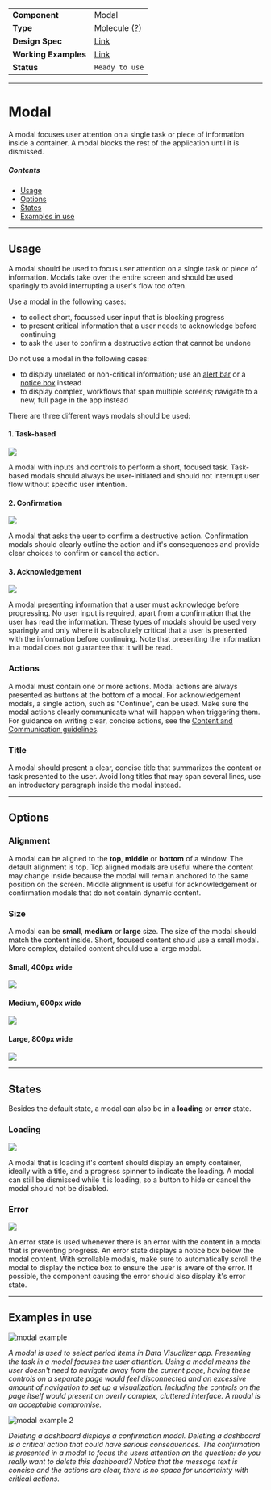 |                      |                                                                             |
| -------------------- | --------------------------------------------------------------------------- |
| **Component**        | Modal                                                                       |
| **Type**             | Molecule ([?](http://atomicdesign.bradfrost.com/chapter-2/))                |
| **Design Spec**      | [Link](https://sketch.cloud/s/DwkDk/a/PbWMjx)                               |
| **Working Examples** | [Link](https://ui.dhis2.nu/demo/?path=/story/layout-modal--default-content) |
| **Status**           | `Ready to use`                                                              |

---

# Modal

A modal focuses user attention on a single task or piece of information inside a container. A modal blocks the rest of the application until it is dismissed.

##### Contents

-   [Usage](#usage)
-   [Options](#options)
-   [States](#states)
-   [Examples in use](#examples-in-use)

---

## Usage

A modal should be used to focus user attention on a single task or piece of information. Modals take over the entire screen and should be used sparingly to avoid interrupting a user's flow too often.

Use a modal in the following cases:

-   to collect short, focussed user input that is blocking progress
-   to present critical information that a user needs to acknowledge before continuing
-   to ask the user to confirm a destructive action that cannot be undone

Do not use a modal in the following cases:

-   to display unrelated or non-critical information; use an [alert bar](./alertbar.md) or a [notice box](./notice-box.md) instead
-   to display complex, workflows that span multiple screens; navigate to a new, full page in the app instead

There are three different ways modals should be used:

#### 1. **Task-based**

![](../images/modal-task.png)

A modal with inputs and controls to perform a short, focused task. Task-based modals should always be user-initiated and should not interrupt user flow without specific user intention.

#### 2. **Confirmation**

![](../images/modal-confirmation.png)

A modal that asks the user to confirm a destructive action. Confirmation modals should clearly outline the action and it's consequences and provide clear choices to confirm or cancel the action.

#### 3. **Acknowledgement**

![](../images/modal-acknowledge.png)

A modal presenting information that a user must acknowledge before progressing. No user input is required, apart from a confirmation that the user has read the information. These types of modals should be used very sparingly and only where it is absolutely critical that a user is presented with the information before continuing. Note that presenting the information in a modal does not guarantee that it will be read.

### Actions

A modal must contain one or more actions. Modal actions are always presented as buttons at the bottom of a modal. For acknowledgement modals, a single action, such as "Continue", can be used. Make sure the modal actions clearly communicate what will happen when triggering them. For guidance on writing clear, concise actions, see the [Content and Communication guidelines](../principles/content-communication.md).

### Title

A modal should present a clear, concise title that summarizes the content or task presented to the user. Avoid long titles that may span several lines, use an introductory paragraph inside the modal instead.

---

## Options

### Alignment

A modal can be aligned to the **top**, **middle** or **bottom** of a window. The default alignment is top. Top aligned modals are useful where the content may change inside because the modal will remain anchored to the same position on the screen. Middle alignment is useful for acknowledgement or confirmation modals that do not contain dynamic content.

### Size

A modal can be **small**, **medium** or **large** size. The size of the modal should match the content inside. Short, focused content should use a small modal. More complex, detailed content should use a large modal.

#### Small, 400px wide

![](../images/modal-small.jpg)

#### Medium, 600px wide

![](../images/modal-medium.jpg)

#### Large, 800px wide

![](../images/modal-large.jpg)

---

## States

Besides the default state, a modal can also be in a **loading** or **error** state.

### Loading

![](../images/modal-loading.png)

A modal that is loading it's content should display an empty container, ideally with a title, and a progress spinner to indicate the loading. A modal can still be dismissed while it is loading, so a button to hide or cancel the modal should not be disabled.

### Error

![](../images/modal-error.png)

An error state is used whenever there is an error with the content in a modal that is preventing progress. An error state displays a notice box below the modal content. With scrollable modals, make sure to automatically scroll the modal to display the notice box to ensure the user is aware of the error. If possible, the component causing the error should also display it's error state.

---

## Examples in use

![modal example](../images/modal-example-1.png)

_A modal is used to select period items in Data Visualizer app. Presenting the task in a modal focuses the user attention. Using a modal means the user doesn't need to navigate away from the current page, having these controls on a separate page would feel disconnected and an excessive amount of navigation to set up a visualization. Including the controls on the page itself would present an overly complex, cluttered interface. A modal is an acceptable compromise._

![modal example 2](../images/modal-example-2.png)

_Deleting a dashboard displays a confirmation modal. Deleting a dashboard is a critical action that could have serious consequences. The confirmation is presented in a modal to focus the users attention on the question: do you really want to delete this dashboard? Notice that the message text is concise and the actions are clear, there is no space for uncertainty with critical actions._
